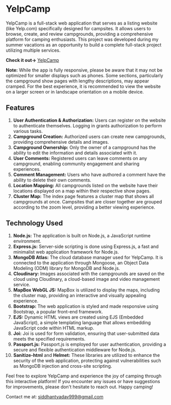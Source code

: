 # YelpCamp

YelpCamp is a full-stack web application that serves as a listing website (like Yelp.com) specifically designed for campsites. It allows users to browse, create, and review campgrounds, providing a comprehensive platform for camping enthusiasts. This project was developed during my summer vacations as an opportunity to build a complete full-stack project utilizing multiple services.

**Check it out->** [YelpCamp](https://yelpcamp-76c6.onrender.com/)

**Note:** While the app is fully responsive, please be aware that it may not be optimized for smaller displays such as phones. Some sections, particularly the campground show pages with lengthy descriptions, may appear cramped. For the best experience, it is recommended to view the website on a larger screen or in landscape orientation on a mobile device.

## Features

1. **User Authentication & Authorization:** Users can register on the website to authenticate themselves. Logging in grants authorization to perform various tasks.
2. **Campground Creation:** Authorized users can create new campgrounds, providing comprehensive details and images.
3. **Campground Ownership:** Only the owner of a campground has the ability to edit the information and details associated with it.
4. **User Comments:** Registered users can leave comments on any campground, enabling community engagement and sharing experiences.
5. **Comment Management:** Users who have authored a comment have the ability to delete their own comments.
6. **Location Mapping:** All campgrounds listed on the website have their locations displayed on a map within their respective show pages.
7. **Cluster Map:** The index page features a cluster map that shows all campgrounds at once. Campsites that are closer together are grouped according to the zoom level, providing a better viewing experience.

## Technology Used

1. **Node.js:** The application is built on Node.js, a JavaScript runtime environment.
2. **Express.js:** Server-side scripting is done using Express.js, a fast and minimalist web application framework for Node.js.
3. **MongoDB Atlas:** The cloud database manager used for YelpCamp. It is connected to the application through Mongoose, an Object Data Modeling (ODM) library for MongoDB and Node.js.
4. **Cloudinary:** Images associated with the campgrounds are saved on the cloud using Cloudinary, a cloud-based image and video management service.
5. **MapBox WebGL JS:** MapBox is utilized to display the maps, including the cluster map, providing an interactive and visually appealing experience.
6. **Bootstrap:** The web application is styled and made responsive using Bootstrap, a popular front-end framework.
7. **EJS:** Dynamic HTML views are created using EJS (Embedded JavaScript), a simple templating language that allows embedding JavaScript code within HTML markup.
8. **Joi:** Joi is used for form validation, ensuring that user-submitted data meets the specified requirements.
9. **Passport.js:** Passport.js is employed for user authentication, providing a secure and flexible authentication middleware for Node.js.
10. **Sanitize-html** and **Helmet:** These libraries are utilized to enhance the security of the web application, protecting against vulnerabilities such as MongoDB injection and cross-site scripting.

Feel free to explore YelpCamp and experience the joy of camping through this interactive platform! If you encounter any issues or have suggestions for improvements, please don't hesitate to reach out. Happy camping!

Contact me at: siddhantyadav999@gmail.com
